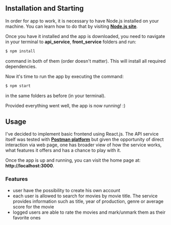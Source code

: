 ## Installation and Starting

In order for app to work, it is necessary to have Node.js installed on your machine. You can learn how to do that by visiting  **[Node.js site](https://nodejs.org/en/)**.

Once you have it installed and the app is downloaded, you need to navigate in your terminal to **api_service**,  **front_service** folders and run:
```sh
$ npm install
```
command in both of them (order doesn't matter). This will install all required dependencies.

Now it's time to run the app by executing the command:
```sh
$ npm start
```
in the same folders as before (in your terminal).

Provided everything went well, the app is now running! :)

## Usage

I've decided to implement basic frontend using React.js. The API service itself was tested with **[Postman platform](https://www.postman.com/)** but given the opportunity of direct interaction via web page, one has broader view of how the service works, what features it offers and has a chance to play with it.

Once the app is up and running, you can visit the home page at: **http://localhost:3000**.

### Features

- user have the possibility to create his own account
- each user is allowed to search for movies by movie title. The service provides information such as title, year of production, genre or average score for the movie
- logged users are able to rate the movies and mark/unmark them as their favorite ones

